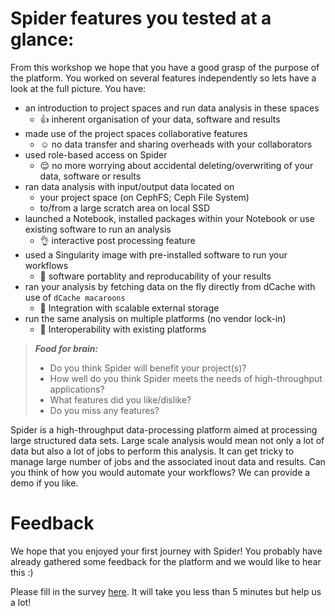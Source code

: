 # Spider features you tested at a glance:

From this workshop we hope that you have a good grasp of the purpose of the platform. You worked on several features independently so lets have a look at the full picture. You have:

- an introduction to project spaces and run data analysis in these spaces
   - :+1: inherent organisation of your data, software and results
- made use of the project spaces collaborative features  
   - :relaxed: no data transfer and sharing overheads with your collaborators
- used role-based access on Spider 
   - :relieved: no more worrying about accidental deleting/overwriting of your data, software or results 
- ran data analysis with input/output data located on
   - your project space (on CephFS; Ceph File System)
   - to/from a large scratch area on local SSD
- launched a Notebook, installed packages within your Notebook or use existing software to run an analysis
   - :ok_hand: interactive post processing feature
- used a Singularity image with pre-installed software to run your workflows
   - :metal: software portablity and reproducability of your results
- ran your analysis by fetching data on the fly directly from dCache with use of `dCache macaroons`
   - :muscle: Integration with scalable external storage
- run the same analysis on multiple platforms (no vendor lock-in)
   - :vulcan_salute: Interoperability with existing platforms
   
> **_Food for brain:_**
>
> * Do you think Spider will benefit your project(s)? 
> * How well do you think Spider meets the needs of high-throughput applications?
> * What features did you like/dislike?
> * Do you miss any features?

Spider is a high-throughput data-processing platform aimed at processing large structured data sets. Large scale analysis would mean not only a lot of data but also a lot of jobs to perform this analysis. It can get tricky to manage large number of jobs and the associated inout data and results. Can you think of how you would automate your workflows? We can provide a demo if you like.

# Feedback

We hope that you enjoyed your first journey with Spider! You probably have already gathered some feedback for the platform and we would like to hear this :)

Please fill in the survey [here](https://forms.gle/J4K4eMMMj2WSHKtZ6). It will take you less than 5 minutes but help us a lot!

<!---![Spider poster](/images/Spider_poster.png)>   

# Want to know more about Spider?

You may visit our documentatin page at http://doc.spider.surfsara.nl/en/latest/Pages/about.html. You can always contact us via email to helpdesk@surfsara.nl with any questions about the Spider platform or any other SURFsara services.
